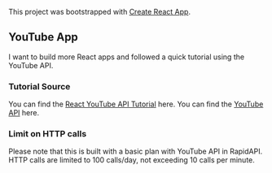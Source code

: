 This project was bootstrapped with [Create React App](https://github.com/facebook/create-react-app).

## YouTube App

I want to build more React apps and followed a quick tutorial using the YouTube API.

### Tutorial Source

You can find the [React YouTube API Tutorial](https://rapidapi.com/blog/react-youtube-api/) here.
You can find the [YouTube API](https://rapidapi.com/marindelija/api/youtube-search-results) here.

### Limit on HTTP calls

Please note that this is built with a basic plan with YouTube API in RapidAPI.
HTTP calls are limited to 100 calls/day, not exceeding 10 calls per minute.
